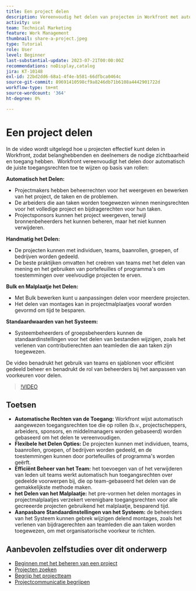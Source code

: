 ```yaml
---
title: Een project delen
description: Vereenvoudig het delen van projecten in Workfront met automatische toegangsrechten, flexibele opties, teamgebaseerd beheer, sjabloon delen en aanpasbare systeemstandaardwaarden voor gestroomlijnde samenwerking.
activity: use
team: Technical Marketing
feature: Work Management
thumbnail: share-a-project.jpeg
type: Tutorial
role: User
level: Beginner
last-substantial-update: 2023-07-21T00:00:00Z
recommendations: noDisplay,catalog
jira: KT-10148
exl-id: 22bd2dd6-68a1-4f4e-b581-66dfbca0464c
source-git-commit: 89691410598cf9a8246db71b6108a4442901722d
workflow-type: tm+mt
source-wordcount: '364'
ht-degree: 0%

---
```


# Een project delen

In de video wordt uitgelegd hoe u projecten effectief kunt delen in Workfront, zodat belanghebbenden en deelnemers de nodige zichtbaarheid en toegang hebben. &#x200B; Workfront vereenvoudigt het delen door automatisch de juiste toegangsrechten toe te wijzen op basis van rollen:

**Automatisch het Delen:**
* Projectmakers hebben beheerrechten voor het weergeven en bewerken van het project, de taken en de problemen. &#x200B;
* De arbeiders die aan taken worden toegewezen winnen meningsrechten voor het volledige project en bijdragerechten voor hun taken. &#x200B;
* Projectsponsors kunnen het project weergeven, terwijl bronnenbeheerders het kunnen beheren, maar het niet kunnen verwijderen. &#x200B;

**Handmatig het Delen:**
* De projecten kunnen met individuen, teams, baanrollen, groepen, of bedrijven worden gedeeld. &#x200B;
* De beste praktijken omvatten het creëren van teams met het delen van mening en het gebruiken van portefeuilles of programma&#39;s om toestemmingen over veelvoudige projecten te erven. &#x200B;

**Bulk en Malplaatje het Delen:**
* Met Bulk bewerken kunt u aanpassingen delen voor meerdere projecten. &#x200B;
* Het delen van montages kan in projectmalplaatjes vooraf worden gevormd om tijd te besparen. &#x200B;

**Standaardwaarden van het Systeem:**
* Systeembeheerders of groepsbeheerders kunnen de standaardinstellingen voor het delen van bestanden wijzigen, zoals het verlenen van contributierechten aan teamleden die aan taken zijn toegewezen. &#x200B;

De video benadrukt het gebruik van teams en sjablonen voor efficiënt gedeeld beheer en benadrukt de rol van beheerders bij het aanpassen van voorkeuren voor delen. &#x200B;

>[!VIDEO](https://video.tv.adobe.com/v/3418904/?quality=12&learn=on&enablevpops)

## Toetsen

* **Automatische Rechten van de Toegang:** Workfront wijst automatisch aangewezen toegangsrechten toe die op rollen (b.v., projectscheppers, arbeiders, sponsors, en middelmanagers worden gebaseerd) worden gebaseerd om het delen te vereenvoudigen. &#x200B;
* **Flexibele het Delen Opties:** De projecten kunnen met individuen, teams, baanrollen, groepen, of bedrijven worden gedeeld, en de toestemmingen kunnen door portefeuilles of programma&#39;s worden geërft. &#x200B;
* **Efficiënt Beheer van het Team:** het toevoegen van of het verwijderen van leden uit teams werkt automatisch hun toegangsrechten over gedeelde voorwerpen bij, die op team-gebaseerd het delen van de gemakkelijkste methode maken. &#x200B;
* **het Delen van het Malplaatje:** het pre-vormen het delen montages in projectmalplaatjes verzekert verenigbare toegangsrechten voor alle gecreeerde projecten gebruikend het malplaatje, besparend tijd. &#x200B;
* **Aanpasbare Standaardinstellingen van het Systeem:** de beheerders van het Systeem kunnen gebrek wijzigen delend montages, zoals het verlenen van bijdragerechten aan teamleden die aan taken worden toegewezen, om met organisatorische voorkeur te richten. &#x200B;


## Aanbevolen zelfstudies over dit onderwerp

* [Beginnen met het beheren van een project](/help/manage-work/projects/getting-started-manage-a-project.md)
* [Projecten zoeken](/help/manage-work/projects/find-projects.md)
* [Begrijp het projectteam](/help/manage-work/projects/understand-the-project-team.md)
* [Projectcommunicatie begrijpen](/help/manage-work/projects/understand-project-communication.md)

